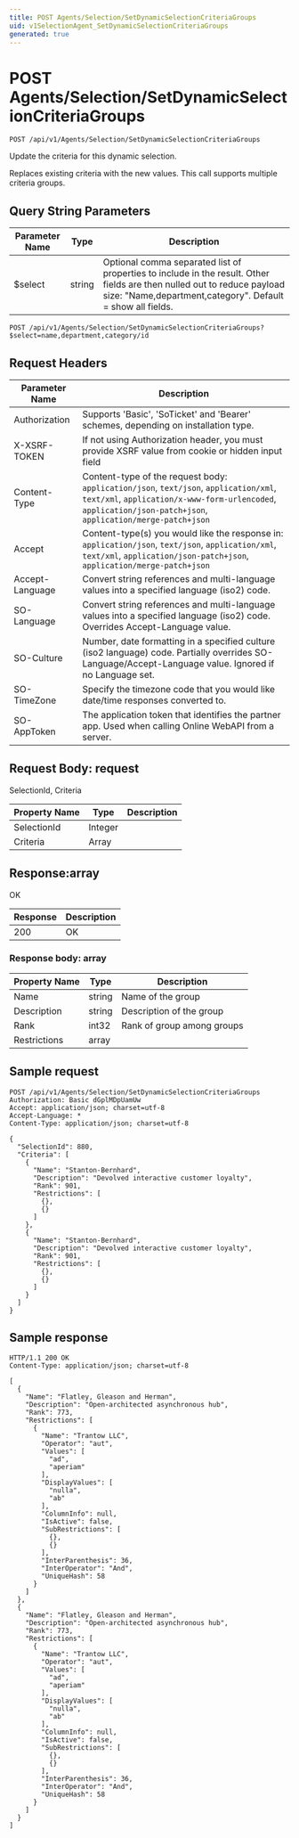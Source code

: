 ```yaml
---
title: POST Agents/Selection/SetDynamicSelectionCriteriaGroups
uid: v1SelectionAgent_SetDynamicSelectionCriteriaGroups
generated: true
---
```


# POST Agents/Selection/SetDynamicSelectionCriteriaGroups

```http
POST /api/v1/Agents/Selection/SetDynamicSelectionCriteriaGroups
```

Update the criteria for this dynamic selection.


Replaces existing criteria with the new values. This call supports multiple criteria groups.






## Query String Parameters

| Parameter Name | Type |  Description |
|----------------|------|--------------|
| $select | string |  Optional comma separated list of properties to include in the result. Other fields are then nulled out to reduce payload size: "Name,department,category". Default = show all fields. |

```http
POST /api/v1/Agents/Selection/SetDynamicSelectionCriteriaGroups?$select=name,department,category/id
```


## Request Headers

| Parameter Name | Description |
|----------------|-------------|
| Authorization  | Supports 'Basic', 'SoTicket' and 'Bearer' schemes, depending on installation type. |
| X-XSRF-TOKEN   | If not using Authorization header, you must provide XSRF value from cookie or hidden input field |
| Content-Type | Content-type of the request body: `application/json`, `text/json`, `application/xml`, `text/xml`, `application/x-www-form-urlencoded`, `application/json-patch+json`, `application/merge-patch+json` |
| Accept         | Content-type(s) you would like the response in: `application/json`, `text/json`, `application/xml`, `text/xml`, `application/json-patch+json`, `application/merge-patch+json` |
| Accept-Language | Convert string references and multi-language values into a specified language (iso2) code. |
| SO-Language | Convert string references and multi-language values into a specified language (iso2) code. Overrides Accept-Language value. |
| SO-Culture | Number, date formatting in a specified culture (iso2 language) code. Partially overrides SO-Language/Accept-Language value. Ignored if no Language set. |
| SO-TimeZone | Specify the timezone code that you would like date/time responses converted to. |
| SO-AppToken | The application token that identifies the partner app. Used when calling Online WebAPI from a server. |

## Request Body: request 

SelectionId, Criteria 

| Property Name | Type |  Description |
|----------------|------|--------------|
| SelectionId | Integer |  |
| Criteria | Array |  |

## Response:array

OK

| Response | Description |
|----------------|-------------|
| 200 | OK |

### Response body: array

| Property Name | Type |  Description |
|----------------|------|--------------|
| Name | string | Name of the group |
| Description | string | Description of the group |
| Rank | int32 | Rank of group among groups |
| Restrictions | array |  |

## Sample request

```http!
POST /api/v1/Agents/Selection/SetDynamicSelectionCriteriaGroups
Authorization: Basic dGplMDpUamUw
Accept: application/json; charset=utf-8
Accept-Language: *
Content-Type: application/json; charset=utf-8

{
  "SelectionId": 880,
  "Criteria": [
    {
      "Name": "Stanton-Bernhard",
      "Description": "Devolved interactive customer loyalty",
      "Rank": 901,
      "Restrictions": [
        {},
        {}
      ]
    },
    {
      "Name": "Stanton-Bernhard",
      "Description": "Devolved interactive customer loyalty",
      "Rank": 901,
      "Restrictions": [
        {},
        {}
      ]
    }
  ]
}
```

## Sample response

```http_
HTTP/1.1 200 OK
Content-Type: application/json; charset=utf-8

[
  {
    "Name": "Flatley, Gleason and Herman",
    "Description": "Open-architected asynchronous hub",
    "Rank": 773,
    "Restrictions": [
      {
        "Name": "Trantow LLC",
        "Operator": "aut",
        "Values": [
          "ad",
          "aperiam"
        ],
        "DisplayValues": [
          "nulla",
          "ab"
        ],
        "ColumnInfo": null,
        "IsActive": false,
        "SubRestrictions": [
          {},
          {}
        ],
        "InterParenthesis": 36,
        "InterOperator": "And",
        "UniqueHash": 58
      }
    ]
  },
  {
    "Name": "Flatley, Gleason and Herman",
    "Description": "Open-architected asynchronous hub",
    "Rank": 773,
    "Restrictions": [
      {
        "Name": "Trantow LLC",
        "Operator": "aut",
        "Values": [
          "ad",
          "aperiam"
        ],
        "DisplayValues": [
          "nulla",
          "ab"
        ],
        "ColumnInfo": null,
        "IsActive": false,
        "SubRestrictions": [
          {},
          {}
        ],
        "InterParenthesis": 36,
        "InterOperator": "And",
        "UniqueHash": 58
      }
    ]
  }
]
```